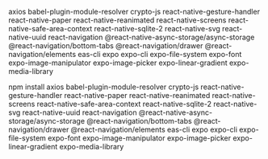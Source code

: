 axios
babel-plugin-module-resolver
crypto-js
react-native-gesture-handler
react-native-paper
react-native-reanimated
react-native-screens
react-native-safe-area-context
react-native-sqlite-2
react-native-svg
react-native-uuid
react-navigation
@react-native-async-storage/async-storage
@react-navigation/bottom-tabs
@react-navigation/drawer
@react-navigation/elements
eas-cli
expo
expo-cli
expo-file-system
expo-font
expo-image-manipulator
expo-image-picker
expo-linear-gradient
expo-media-library

npm install axios babel-plugin-module-resolver crypto-js react-native-gesture-handler react-native-paper react-native-reanimated react-native-screens react-native-safe-area-context react-native-sqlite-2 react-native-svg react-native-uuid react-navigation @react-native-async-storage/async-storage @react-navigation/bottom-tabs @react-navigation/drawer @react-navigation/elements eas-cli expo expo-cli expo-file-system expo-font expo-image-manipulator expo-image-picker expo-linear-gradient expo-media-library